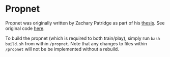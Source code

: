 # Propnet
Propnet was originally written by Zachary Patridge as part of his
[thesis](https://cgi.cse.unsw.edu.au/~mit/Papers/PRICAI22.pdf).
See original code [here](https://github.com/Zac-OS/deep-hi-ggp).

To build the propnet (which is required to both train/play), simply run `bash build.sh`
from within `/propnet`. Note that any changes to files within `/propnet` will not be
be implemented without a rebuild.
